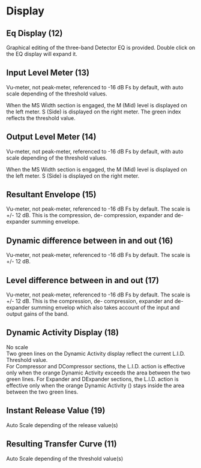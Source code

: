# Display

## Eq Display (12)
Graphical editing of the three-band Detector EQ is provided. Double click on the EQ display will expand it.

## Input Level Meter (13)
Vu-meter, not peak-meter, referenced to -16 dB Fs by default, with auto scale depending of the threshold values.

When the MS Width section is engaged, the M (Mid) level is displayed on the left meter. S (Side) is displayed on the 
right meter. The green index reflects the threshold value.

## Output Level Meter (14)
Vu-meter, not peak-meter, referenced to -16 dB Fs by default, with auto scale depending of the threshold values.

When the MS Width section is engaged, the M (Mid) level is displayed on the left meter. S (Side) is displayed on 
the right meter.

## Resultant Envelope (15)
Vu-meter, not peak-meter, referenced to -16 dB Fs by default. The scale is +/- 12 dB. This is the compression, de-
compression, expander and de-expander summing envelope.

## Dynamic difference between in and out (16)
Vu-meter, not peak-meter, referenced to -16 dB Fs by default. The scale is +/- 12 dB.

## Level difference between in and out (17)
Vu-meter, not peak-meter, referenced to -16 dB Fs by default. The scale is +/- 12 dB.  This is the compression, de-
compression, expander and de-expander summing envelop which also takes account of the input and output gains 
of the band.

## Dynamic Activity Display (18)
No scale  
Two green lines on the Dynamic Activity display reflect the current L.I.D. Threshold value.  
For Compressor and DCompressor sections, the L.I.D. action is effective only when the orange Dynamic Activity 
exceeds the area between the two green lines.  For Expander and DExpander sections, the L.I.D. action is effective 
only when the orange Dynamic Activity () stays inside the area between the two green lines.

## Instant Release Value (19)
Auto Scale depending of the release value(s)

## Resulting Transfer Curve (11)
Auto Scale depending of the threshold value(s)
